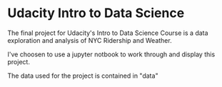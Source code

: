 # Udacity Intro to Data Science 

The final project for Udacity's Intro to Data Science Course is a data exploration and analysis of NYC Ridership and Weather. 

I've choosen to use a jupyter notbook to work through and display this project. 

The data used for the project is contained in "data"


